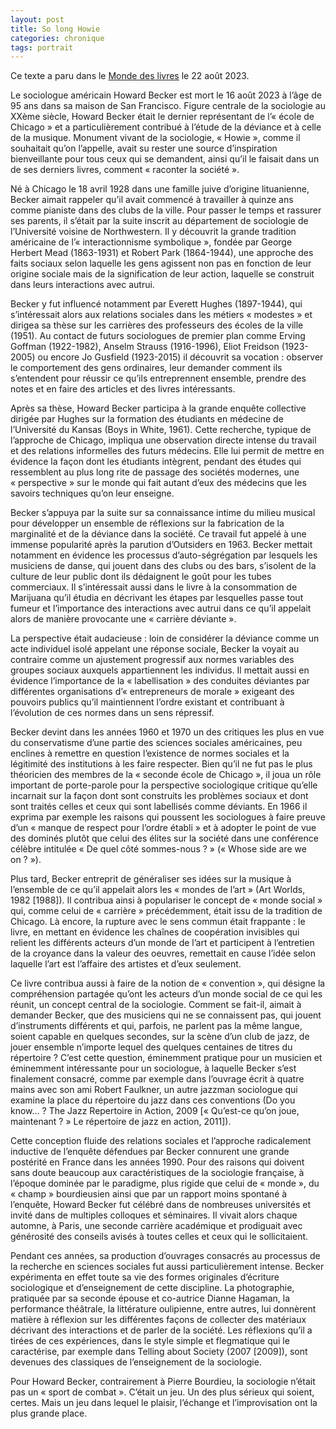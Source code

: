 ```yaml
---
layout: post
title: So long Howie
categories: chronique
tags: portrait
---
```


Ce texte a paru dans le [Monde des livres](https://www.lemonde.fr/disparitions/article/2023/08/22/la-mort-du-sociologue-howard-becker_6186183_3382.html) le 22 août 2023.

Le sociologue américain Howard Becker est mort le 16 août 2023 à l’âge de 95 ans dans sa maison de San Francisco. Figure centrale de la sociologie au XXème siècle, Howard Becker était le dernier représentant de l’« école de Chicago » et a particulièrement contribué à l’étude de la déviance et à celle de la musique. Monument vivant de la sociologie, « Howie », comme il souhaitait qu’on l’appelle, avait su rester une source d’inspiration bienveillante pour tous ceux qui se demandent, ainsi qu’il le faisait dans un de ses derniers livres, comment « raconter la société ».

Né à Chicago le 18 avril 1928 dans une famille juive d’origine lituanienne, Becker aimait rappeler qu’il avait commencé à travailler à quinze ans comme pianiste dans des clubs de la ville. Pour passer le temps et rassurer ses parents, il s’était par la suite inscrit au département de sociologie de l’Université voisine de Northwestern. Il y découvrit la grande tradition américaine de l’« interactionnisme symbolique », fondée par George Herbert Mead (1863-1931) et Robert Park (1864-1944), une approche des faits sociaux selon laquelle les gens agissent non pas en fonction de leur origine sociale mais de la signification de leur action, laquelle se construit dans leurs interactions avec autrui.

Becker y fut influencé notamment par Everett Hughes (1897-1944), qui s’intéressait alors aux relations sociales dans les métiers « modestes » et dirigea sa thèse sur les carrières des professeurs des écoles de la ville (1951). Au contact de futurs sociologues de premier plan comme Erving Goffman (1922-1982), Anselm Strauss (1916-1996), Eliot Freidson (1923-2005) ou encore Jo Gusfield (1923-2015) il découvrit sa vocation : observer le comportement des gens ordinaires, leur demander comment ils s’entendent pour réussir ce qu’ils entreprennent ensemble, prendre des notes et en faire des articles et des livres intéressants.

Après sa thèse, Howard Becker participa à la grande enquête collective dirigée par Hughes sur la formation des étudiants en médecine de l’Université du Kansas (Boys in White, 1961). Cette recherche, typique de l’approche de Chicago, impliqua une observation directe intense du travail et des relations informelles des futurs médecins. Elle lui permit de mettre en évidence la façon dont les étudiants intègrent, pendant des études qui ressemblent au plus long rite de passage des sociétés modernes, une « perspective » sur le monde qui fait autant d’eux des médecins que les savoirs techniques qu’on leur enseigne.

Becker s’appuya par la suite sur sa connaissance intime du milieu musical pour développer un ensemble de réflexions sur la fabrication de la marginalité et de la déviance dans la société. Ce travail fut appelé à une immense popularité après la parution d’Outsiders en 1963. Becker mettait notamment en évidence les processus d’auto-ségrégation par lesquels les musiciens de danse, qui jouent dans des clubs ou des bars, s’isolent de la culture de leur public dont ils dédaignent le goût pour les tubes commerciaux. Il s’intéressait aussi dans le livre à la consommation de Marijuana qu’il étudia en décrivant les étapes par lesquelles passe tout fumeur et l’importance des interactions avec autrui dans ce qu’il appelait alors de manière provocante une « carrière déviante ».

La perspective était audacieuse : loin de considérer la déviance comme un acte individuel isolé appelant une réponse sociale, Becker la voyait au contraire comme un ajustement progressif aux normes variables des groupes sociaux auxquels appartiennent les individus. Il mettait aussi en évidence l’importance de la « labellisation » des conduites déviantes par différentes organisations d’« entrepreneurs de morale » exigeant des pouvoirs publics qu’il maintiennent l’ordre existant et contribuant à l’évolution de ces normes dans un sens répressif.

Becker devint dans les années 1960 et 1970 un des critiques les plus en vue du conservatisme d’une partie des sciences sociales américaines, peu enclines à remettre en question l’existence de normes sociales et la légitimité des institutions à les faire respecter. Bien qu’il ne fut pas le plus théoricien des membres de la « seconde école de Chicago », il joua un rôle important de porte-parole pour la perspective sociologique critique qu’elle incarnait sur la façon dont sont construits les problèmes sociaux et dont sont traités celles et ceux qui sont labellisés comme déviants. En 1966 il exprima par exemple les raisons qui poussent les sociologues à faire preuve d’un « manque de respect pour l’ordre établi » et à adopter le point de vue des dominés plutôt que celui des élites sur la société dans une conférence célèbre intitulée « De quel côté sommes-nous ? » (« Whose side are we on ? »).

Plus tard, Becker entreprit de généraliser ses idées sur la musique à l’ensemble de ce qu’il appelait alors les « mondes de l’art » (Art Worlds, 1982 [1988]). Il contribua ainsi à populariser le concept de « monde social » qui, comme celui de « carrière » précédemment, était issu de la tradition de Chicago. Là encore, la rupture avec le sens commun était frappante : le livre, en mettant en évidence les chaînes de coopération invisibles qui relient les différents acteurs d’un monde de l’art et participent à l’entretien de la croyance dans la valeur des oeuvres, remettait en cause l’idée selon laquelle l’art est l’affaire des artistes et d’eux seulement.

Ce livre contribua aussi à faire de la notion de « convention », qui désigne la compréhension partagée qu’ont les acteurs d’un monde social de ce qui les réunit, un concept central de la sociologie. Comment se fait-il, aimait à demander Becker, que des musiciens qui ne se connaissent pas, qui jouent d’instruments différents et qui, parfois, ne parlent pas la même langue, soient capable en quelques secondes, sur la scène d’un club de jazz, de jouer ensemble n’importe lequel des quelques centaines de titres du répertoire ? C’est cette question, éminemment pratique pour un musicien et éminemment intéressante pour un sociologue, à laquelle Becker s’est finalement consacré, comme par exemple dans l’ouvrage écrit à quatre mains avec son ami Robert Faulkner, un autre jazzman sociologue qui examine la place du répertoire du jazz dans ces conventions (Do you know… ? The Jazz Repertoire in Action, 2009 [« Qu’est-ce qu’on joue, maintenant ? » Le répertoire de jazz en action, 2011]). 

Cette conception fluide des relations sociales et l’approche radicalement inductive de l’enquête défendues par Becker connurent une grande postérité en France dans les années 1990. Pour des raisons qui doivent sans doute beaucoup aux caractéristiques de la sociologie française, à l’époque dominée par le paradigme, plus rigide que celui de « monde », du « champ » bourdieusien ainsi que par un rapport moins spontané à l’enquête, Howard Becker fut célébré dans de nombreuses universités et invité dans de multiples colloques et séminaires. Il vivait alors chaque automne, à Paris, une seconde carrière académique et prodiguait avec générosité des conseils avisés à toutes celles et ceux qui le sollicitaient.

Pendant ces années, sa production d’ouvrages consacrés au processus de la recherche en sciences sociales fut aussi particulièrement intense. Becker expérimenta en effet toute sa vie des formes originales d’écriture sociologique et d’enseignement de cette discipline. La photographie, pratiquée par sa seconde épouse et co-autrice Dianne Hagaman, la performance théâtrale, la littérature oulipienne, entre autres, lui donnèrent matière à réflexion sur les différentes façons de collecter des matériaux décrivant des interactions et de parler de la société. Les réflexions qu’il a tirées de ces expériences, dans le style simple et flegmatique qui le caractérise, par exemple dans Telling about Society (2007 [2009]), sont devenues des classiques de l’enseignement de la sociologie.

Pour Howard Becker, contrairement à Pierre Bourdieu, la sociologie n’était pas un « sport de combat ». C’était un jeu. Un des plus sérieux qui soient, certes. Mais un jeu dans lequel le plaisir, l’échange et l’improvisation ont la plus grande place.
